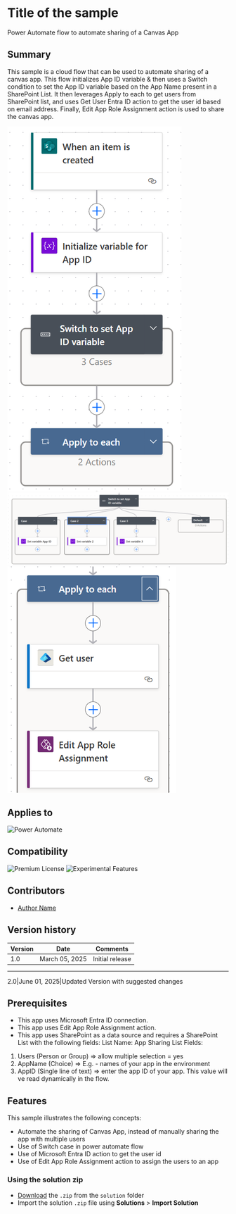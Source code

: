 # Title of the sample
Power Automate flow to automate sharing of a Canvas App

## Summary

This sample is a cloud flow that can be used to automate sharing of a canvas app. This flow initializes App ID variable & then uses a Switch condition to set the App ID variable based on the App Name present in a SharePoint List. It then leverages Apply to each to get users from SharePoint list, and uses Get User Entra ID action to get the user id based on email address. Finally, Edit App Role Assignment action is used to share the canvas app.

![Flow overview](/samples/power-automate-flow-to-share-an-app/assets/flow-overview.png)
![Flow overview](/samples/power-automate-flow-to-share-an-app/assets/switch-case.png)
![Flow overview](/samples/power-automate-flow-to-share-an-app/assets/apply-to-each.png)


## Applies to

![Power Automate](https://img.shields.io/badge/Power%20Automate-No-red "Yes")


## Compatibility

![Premium License](https://img.shields.io/badge/Premium%20License-Not%20Required-red.svg "Premium license not required")
![Experimental Features](https://img.shields.io/badge/Experimental%20Features-No-red.svg "Does not rely on experimental features")

## Contributors

* [Author Name](https://github.com/vipulj03/)

## Version history

Version|Date|Comments
-------|----|--------
1.0|March 05, 2025|Initial release
----------------------------------
2.0|June 01, 2025|Updated Version with suggested changes

## Prerequisites
* This app uses Microsoft Entra ID connection.
* This app uses Edit App Role Assignment action.
* This app uses SharePoint as a data source and requires a SharePoint List with the following fields:
List Name: App Sharing
List Fields:
1. Users (Person or Group) => allow multiple selection = yes
2. AppName (Choice) => E.g. - names of your app in the environment
3. AppID (Single line of text) => enter the app ID of your app. This value will ve read dynamically in the flow.

## Features

This sample illustrates the following concepts:
* Automate the sharing of Canvas App, instead of manually sharing the app with multiple users
* Use of Switch case in power automate flow
* Use of Microsoft Entra ID action to get the user id
* Use of Edit App Role Assignment action to assign the users to an app

### Using the solution zip

* [Download](./solution/AppSharing.zip) the `.zip` from the `solution` folder
* Import the solution `.zip` file using **Solutions** > **Import Solution**